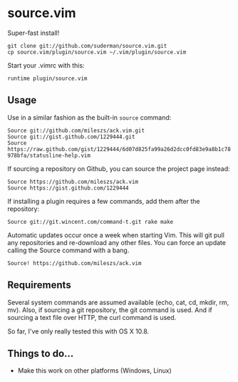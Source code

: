 source.vim
==========

Super-fast install!

  `git clone git://github.com/suderman/source.vim.git`  
  `cp source.vim/plugin/source.vim ~/.vim/plugin/source.vim`  

Start your .vimrc with this:

  `runtime plugin/source.vim`

Usage
-----
Use in a similar fashion as the built-in `source` command:

  `Source git://github.com/mileszs/ack.vim.git`  
  `Source git://gist.github.com/1229444.git`  
  `Source https://raw.github.com/gist/1229444/6d07d825fa99a26d2dcc0fd83e9a8b1c78978bfa/statusline-help.vim`  

If sourcing a repository on Github, you can source the project page instead:

  `Source https://github.com/mileszs/ack.vim`  
  `Source https://gist.github.com/1229444`  

If installing a plugin requires a few commands, add them after the repository:

  `Source git://git.wincent.com/command-t.git rake make`  

Automatic updates occur once a week when starting Vim. This will git
pull any repositories and re-download any other files. You can force an
update calling the Source command with a bang.

  `Source! https://github.com/mileszs/ack.vim`

Requirements
------------
Several system commands are assumed available (echo, cat, cd, mkdir, rm, mv). 
Also, if sourcing a git repository, the git command is used. And if sourcing 
a text file over HTTP, the curl command is used. 

So far, I've only really tested this with OS X 10.8.

Things to do...
--------------
- Make this work on other platforms (Windows, Linux)
